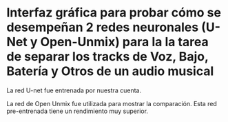 # Interfaz gráfica para probar cómo se desempeñan 2 redes neuronales (U-Net y Open-Unmix) para la la tarea de separar los tracks de Voz, Bajo, Batería y Otros de un audio musical

La red U-net fue entrenada por nuestra cuenta.

La red de Open Unmix fue utilizada para mostrar la comparación. Esta red pre-entrenada tiene un rendimiento muy superior.
